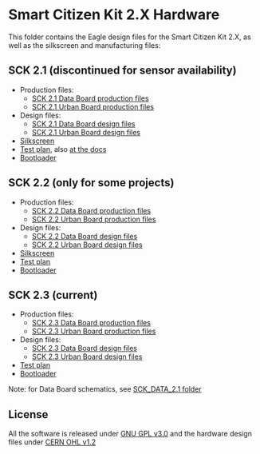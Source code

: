 Smart Citizen Kit 2.X Hardware
==============================

This folder contains the Eagle design files for the Smart Citizen Kit 2.X, as well as the silkscreen and manufacturing files:

## SCK 2.1 (discontinued for sensor availability)

- Production files:
    + [SCK 2.1 Data Board production files](SCK2.1/SCK_DATA_BOARD_2.1/SCK_DATA_BOARD_2.1_PRODUCTION.zip)
    + [SCK 2.1 Urban Board production files](SCK2.1/SCK_URBAN_BOARD_2.1/SCK_URBAN_BOARD_2.1_PRODUCTION.zip)
- Design files:
    + [SCK 2.1 Data Board design files](SCK2.1/SCK_DATA_BOARD_2.1)
    + [SCK 2.1 Urban Board design files](SCK2.1/SCK_URBAN_BOARD_2.1)
- [Silkscreen](SCK2.1/SCK_2.1_SILKSCREEN.pdf)
- [Test plan](SCK2.1/test/SCK_2.1_TESTPLAN.pdf), also [at the docs](https://docs.smartcitizen.me/assets/notes/SCK_2.1_TESTPLAN.pdf)
- [Bootloader](SCK2.1/bootloader)

## SCK 2.2 (only for some projects)

- Production files:
    + [SCK 2.2 Data Board production files](SCK2.2/SCK_DATA_BOARD_2.2/SCK_DATA_BOARD_2.2_PRODUCTION.zip)
    + [SCK 2.2 Urban Board production files](SCK2.2/SCK_URBAN_BOARD_2.2/SCK_URBAN_BOARD_2.2_PRODUCTION.zip)
- Design files:
    + [SCK 2.2 Data Board design files](SCK2.2/SCK_DATA_BOARD_2.2)
    + [SCK 2.2 Urban Board design files](SCK2.2/SCK_URBAN_BOARD_2.2)
- [Silkscreen](SCK2.2/SCK2.2_SILKSCREEN.pdf)
- [Test plan](SCK2.2/test/SCK2.2_TESTPLAN.pdf)
- [Bootloader](SCK2.2/bootloader)

## SCK 2.3 (current)

- Production files:
    + [SCK 2.3 Data Board production files](SCK2.3/SCK_DATA_BOARD_2.3/SCK_DATA_BOARD_2.3_PRODUCTION.zip)
    + [SCK 2.3 Urban Board production files](SCK2.3/SCK_URBAN_BOARD_2.3/SCK_URBAN_BOARD_2.3_PRODUCTION.zip)
- Design files:
    + [SCK 2.3 Data Board design files](SCK2.3/SCK_DATA_BOARD_2.3)
    + [SCK 2.3 Urban Board design files](SCK2.3/SCK_URBAN_BOARD_2.3)
- [Test plan](SCK2.3/test/SCK2.3_TESTPLAN.pdf)
- [Bootloader](SCK2.3/bootloader)

Note: for Data Board schematics, see [SCK_DATA_2.1 folder](SCK2.1/SCK_DATA_BOARD_2.1)

## License

All the software is released under [GNU GPL v3.0](../LICENSE) and the hardware design files under [CERN OHL v1.2](LICENSE)
